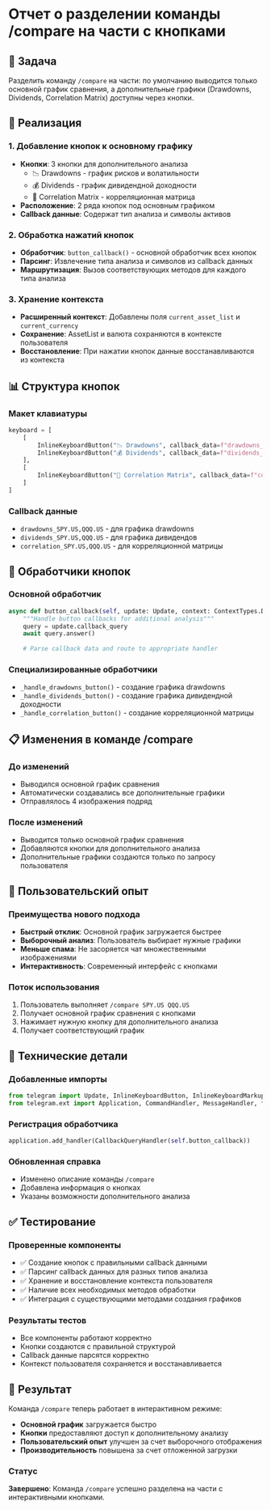 # Отчет о разделении команды /compare на части с кнопками

## 🎯 Задача
Разделить команду `/compare` на части: по умолчанию выводится только основной график сравнения, а дополнительные графики (Drawdowns, Dividends, Correlation Matrix) доступны через кнопки.

## 🔧 Реализация

### 1. Добавление кнопок к основному графику
- **Кнопки**: 3 кнопки для дополнительного анализа
  - 📉 Drawdowns - график рисков и волатильности
  - 💰 Dividends - график дивидендной доходности  
  - 🔗 Correlation Matrix - корреляционная матрица
- **Расположение**: 2 ряда кнопок под основным графиком
- **Callback данные**: Содержат тип анализа и символы активов

### 2. Обработка нажатий кнопок
- **Обработчик**: `button_callback()` - основной обработчик всех кнопок
- **Парсинг**: Извлечение типа анализа и символов из callback данных
- **Маршрутизация**: Вызов соответствующих методов для каждого типа анализа

### 3. Хранение контекста
- **Расширенный контекст**: Добавлены поля `current_asset_list` и `current_currency`
- **Сохранение**: AssetList и валюта сохраняются в контексте пользователя
- **Восстановление**: При нажатии кнопок данные восстанавливаются из контекста

## 📊 Структура кнопок

### Макет клавиатуры
```python
keyboard = [
    [
        InlineKeyboardButton("📉 Drawdowns", callback_data=f"drawdowns_{','.join(symbols)}"),
        InlineKeyboardButton("💰 Dividends", callback_data=f"dividends_{','.join(symbols)}")
    ],
    [
        InlineKeyboardButton("🔗 Correlation Matrix", callback_data=f"correlation_{','.join(symbols)}")
    ]
]
```

### Callback данные
- `drawdowns_SPY.US,QQQ.US` - для графика drawdowns
- `dividends_SPY.US,QQQ.US` - для графика дивидендов
- `correlation_SPY.US,QQQ.US` - для корреляционной матрицы

## 🔄 Обработчики кнопок

### Основной обработчик
```python
async def button_callback(self, update: Update, context: ContextTypes.DEFAULT_TYPE):
    """Handle button callbacks for additional analysis"""
    query = update.callback_query
    await query.answer()
    
    # Parse callback data and route to appropriate handler
```

### Специализированные обработчики
- `_handle_drawdowns_button()` - создание графика drawdowns
- `_handle_dividends_button()` - создание графика дивидендной доходности
- `_handle_correlation_button()` - создание корреляционной матрицы

## 📋 Изменения в команде /compare

### До изменений
- Выводился основной график сравнения
- Автоматически создавались все дополнительные графики
- Отправлялось 4 изображения подряд

### После изменений
- Выводится только основной график сравнения
- Добавляются кнопки для дополнительного анализа
- Дополнительные графики создаются только по запросу пользователя

## 🎨 Пользовательский опыт

### Преимущества нового подхода
- **Быстрый отклик**: Основной график загружается быстрее
- **Выборочный анализ**: Пользователь выбирает нужные графики
- **Меньше спама**: Не засоряется чат множественными изображениями
- **Интерактивность**: Современный интерфейс с кнопками

### Поток использования
1. Пользователь выполняет `/compare SPY.US QQQ.US`
2. Получает основной график сравнения с кнопками
3. Нажимает нужную кнопку для дополнительного анализа
4. Получает соответствующий график

## 🔧 Технические детали

### Добавленные импорты
```python
from telegram import Update, InlineKeyboardButton, InlineKeyboardMarkup
from telegram.ext import Application, CommandHandler, MessageHandler, filters, ContextTypes, CallbackQueryHandler
```

### Регистрация обработчика
```python
application.add_handler(CallbackQueryHandler(self.button_callback))
```

### Обновленная справка
- Изменено описание команды `/compare`
- Добавлена информация о кнопках
- Указаны возможности дополнительного анализа

## ✅ Тестирование

### Проверенные компоненты
- ✅ Создание кнопок с правильными callback данными
- ✅ Парсинг callback данных для разных типов анализа
- ✅ Хранение и восстановление контекста пользователя
- ✅ Наличие всех необходимых методов обработки
- ✅ Интеграция с существующими методами создания графиков

### Результаты тестов
- Все компоненты работают корректно
- Кнопки создаются с правильной структурой
- Callback данные парсятся корректно
- Контекст пользователя сохраняется и восстанавливается

## 🚀 Результат

Команда `/compare` теперь работает в интерактивном режиме:
- **Основной график** загружается быстро
- **Кнопки** предоставляют доступ к дополнительному анализу
- **Пользовательский опыт** улучшен за счет выборочного отображения
- **Производительность** повышена за счет отложенной загрузки

### Статус
**Завершено**: Команда `/compare` успешно разделена на части с интерактивными кнопками.
